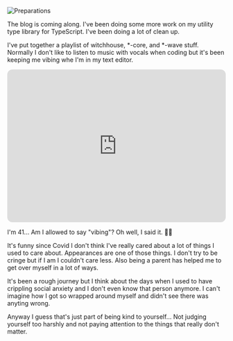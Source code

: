![Preparations](https://storage.googleapis.com/hox-io-blog-assets/2024-04-29-coding-nest.webp)

The blog is coming along. I've been doing some more work on my utility type
library for TypeScript. I've been doing a lot of clean up.

I've put together a playlist of witchhouse, \*-core, and \*-wave stuff. Normally
I don't like to listen to music with vocals when coding but it's been keeping
me vibing whe I'm in my text editor.

<iframe style="border-radius:12px" src="https://open.spotify.com/embed/playlist/1zDstndmHDPCeAy5VuYgK3?utm_source=generator&theme=0" width="100%" height="352" frameBorder="0" allowfullscreen="" allow="autoplay; clipboard-write; encrypted-media; fullscreen; picture-in-picture" loading="lazy"></iframe>

I'm 41... Am I allowed to say "vibing"? Oh well, I said it. 🤷‍♂️

It's funny since Covid I don't think I've really cared about a lot of things I
used to care about. Appearances are one of those things. I don't try to be
cringe but if I am I couldn't care less. Also being a parent has helped me to
get over myself in a lot of ways.

It's been a rough journey but I think about the days when I used to have
crippling social anxiety and I don't even know that person anymore. I can't
imagine how I got so wrapped around myself and didn't see there was anyting
wrong.

Anyway I guess that's just part of being kind to yourself... Not judging
yourself too harshly and not paying attention to the things that really don't
matter.
